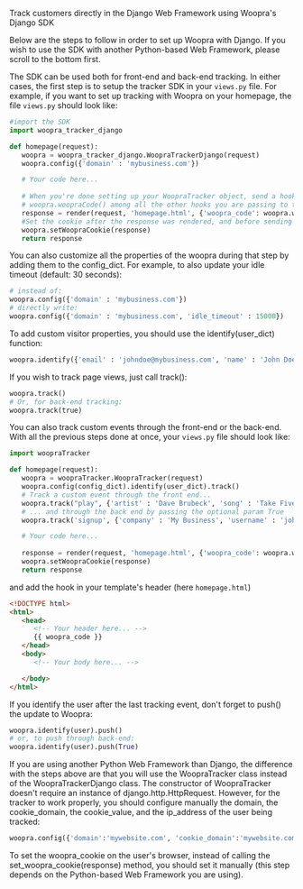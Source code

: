 Track customers directly in the Django Web Framework using Woopra's Django SDK

Below are the steps to follow in order to set up Woopra with Django. If you wish to use the SDK with another Python-based Web Framework, please scroll to the bottom first.

The SDK can be used both for front-end and back-end tracking. In either cases, the first step is to setup the tracker SDK in your <code>views.py</code> file. For example, if you want to set up tracking with Woopra on your homepage, the file <code>views.py</code> should look like:
``` python
#import the SDK
import woopra_tracker_django

def homepage(request):
   woopra = woopra_tracker_django.WoopraTrackerDjango(request)
   woopra.config({'domain' : 'mybusiness.com'})

   # Your code here...
   
   # When you're done setting up your WoopraTracker object, send a hook containing the value of
   # woopra.woopraCode() among all the other hooks you are passing to the template.
   response = render(request, 'homepage.html', {'woopra_code': woopra.woopraCode(), 'foo' : 'bar', })
   #Set the cookie after the response was rendered, and before sending any headers
   woopra.setWoopraCookie(response)
   return response
```
You can also customize all the properties of the woopra during that step by adding them to the config_dict. For example, to also update your idle timeout (default: 30 seconds):
``` python
# instead of:
woopra.config({'domain' : 'mybusiness.com'})
# directly write:
woopra.config({'domain' : 'mybusiness.com', 'idle_timeout' : 15000})
```
To add custom visitor properties, you should use the identify(user_dict) function:
``` python
woopra.identify({'email' : 'johndoe@mybusiness.com', 'name' : 'John Doe', 'company' : 'My Business'})
```
If you wish to track page views, just call track():
``` python
woopra.track()
# Or, for back-end tracking:
woopra.track(true)
```
You can also track custom events through the front-end or the back-end. With all the previous steps done at once, your <code>views.py</code> file should look like:
``` python
import woopraTracker

def homepage(request):
   woopra = woopraTracker.WoopraTracker(request)
   woopra.config(config_dict).identify(user_dict).track()
   # Track a custom event through the front end...
   woopra.track("play", {'artist' : 'Dave Brubeck', 'song' : 'Take Five', 'genre' : 'Jazz'})
   # ... and through the back end by passing the optional param True
   woopra.track('signup', {'company' : 'My Business', 'username' : 'johndoe', 'plan' : 'Gold'}, True)

   # Your code here...
   
   response = render(request, 'homepage.html', {'woopra_code': woopra.woopraCode(), 'foo' : 'bar', })
   woopra.setWoopraCookie(response)
   return response
```
and add the hook in your template's header (here <code>homepage.html</code>)
``` html
<!DOCTYPE html>
<html>
   <head>
      <!-- Your header here... -->
      {{ woopra_code }}
   </head>
   <body>
      <!-- Your body here... -->

   </body>
</html>
```
If you identify the user after the last tracking event, don't forget to push() the update to Woopra:
``` python
woopra.identify(user).push()
# or, to push through back-end:
woopra.identify(user).push(True)
```

If you are using another Python Web Framework than Django, the difference with the steps above are that you will use the WoopraTracker class instead of the WoopraTrackerDjango class. The constructor of WoopraTracker doesn't require an instance of django.http.HttpRequest. However, for the tracker to work properly, you should configure manually the domain, the cookie_domain, the cookie_value, and the ip_address of the user being tracked:
``` python
woopra.config({'domain':'mywebsite.com', 'cookie_domain':'mywebsite.com', 'cookie_value':'COOKIEVALUE', 'ip_address':'0.0.0.0'})
```
To set the woopra_cookie on the user's browser, instead of calling the set_woopra_cookie(response) method, you should set it manually (this step depends on the Python-based Web Framework you are using).
